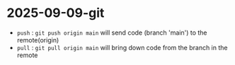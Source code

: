 # 2025-09-09-git

- `push` : `git push origin main` will send code (branch 'main') to the remote(origin)
- `pull` : `git pull origin main` will bring down code from the branch in the remote

